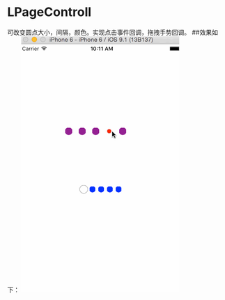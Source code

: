 # LPageControll
可改变圆点大小，间隔，颜色。实现点击事件回调，拖拽手势回调。
##效果如下：
![](https://github.com/TwOq/LPageControll/raw/master/pageControll.gif) 
